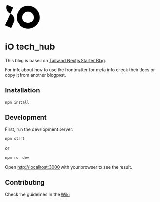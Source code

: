 ![iO logo](/public/io.svg)


# iO tech_hub

This blog is based on [Tailwind Nextjs Starter Blog](https://github.com/timlrx/tailwind-nextjs-starter-blog).

For info about how to use the frontmatter for meta info check their docs or copy it from another blogpost.

## Installation

```bash
npm install
```

## Development

First, run the development server:

```bash
npm start
```

or

```bash
npm run dev
```

Open [http://localhost:3000](http://localhost:3000) with your browser to see the result.

## Contributing

Check the guidelines in the [Wiki](https://github.com/iodigital-com/io-technology/wiki)
